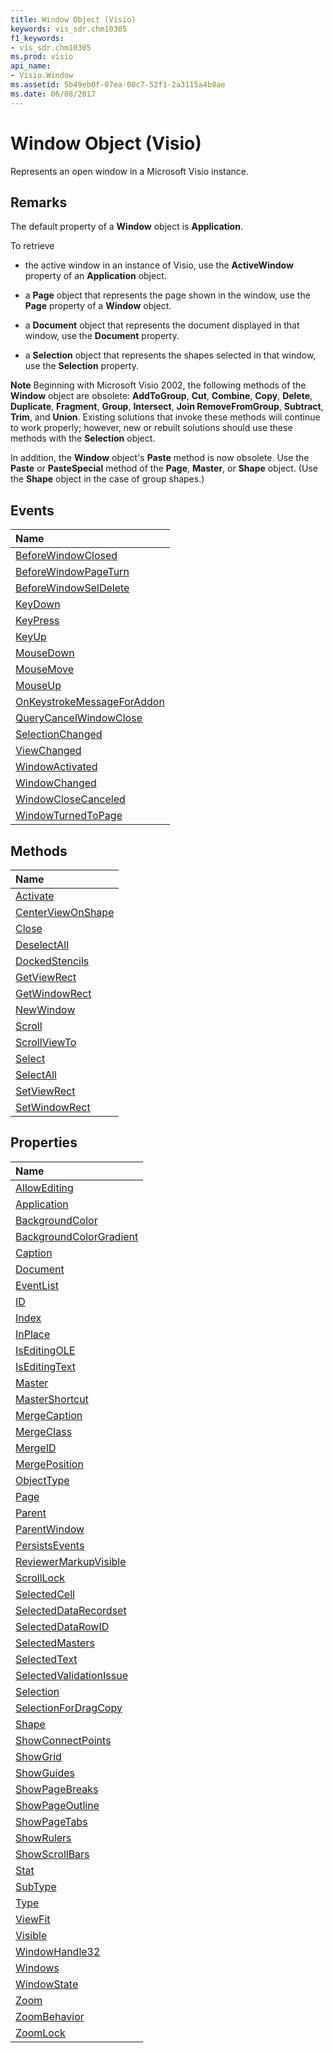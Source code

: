 ```yaml
---
title: Window Object (Visio)
keywords: vis_sdr.chm10305
f1_keywords:
- vis_sdr.chm10305
ms.prod: visio
api_name:
- Visio.Window
ms.assetid: 5b49eb0f-07ea-00c7-52f1-2a3115a4b8ae
ms.date: 06/08/2017
---
```



# Window Object (Visio)

Represents an open window in a Microsoft Visio instance.


## Remarks

The default property of a **Window** object is **Application**.

To retrieve


- the active window in an instance of Visio, use the **ActiveWindow** property of an **Application** object.
    
- a **Page** object that represents the page shown in the window, use the **Page** property of a **Window** object.
    
- a **Document** object that represents the document displayed in that window, use the **Document** property.
    
- a **Selection** object that represents the shapes selected in that window, use the **Selection** property.
    

 **Note**  Beginning with Microsoft Visio 2002, the following methods of the **Window** object are obsolete: **AddToGroup**, **Cut**, **Combine**, **Copy**, **Delete**, **Duplicate**, **Fragment**, **Group**, **Intersect**, **Join RemoveFromGroup**, **Subtract**, **Trim**, and **Union**. Existing solutions that invoke these methods will continue to work properly; however, new or rebuilt solutions should use these methods with the **Selection** object.

In addition, the **Window** object's **Paste** method is now obsolete. Use the **Paste** or **PasteSpecial** method of the **Page**, **Master**, or **Shape** object. (Use the **Shape** object in the case of group shapes.)


## Events



|**Name**|
|:-----|
|[BeforeWindowClosed](http://msdn.microsoft.com/library/4543e237-6b2c-d02c-66df-9f90b0266e4b%28Office.15%29.aspx)|
|[BeforeWindowPageTurn](http://msdn.microsoft.com/library/818dd4c6-49bd-37ee-c488-e8e0b33b3968%28Office.15%29.aspx)|
|[BeforeWindowSelDelete](http://msdn.microsoft.com/library/450bd22a-ceef-dcf4-90c0-b7511c3506dc%28Office.15%29.aspx)|
|[KeyDown](http://msdn.microsoft.com/library/70f7d929-5907-e125-1a7f-b68046c6b9dd%28Office.15%29.aspx)|
|[KeyPress](http://msdn.microsoft.com/library/8e1aa642-0706-4bdd-1401-d08c190e27e5%28Office.15%29.aspx)|
|[KeyUp](http://msdn.microsoft.com/library/b0301a71-774b-f256-93eb-d5a3ff523def%28Office.15%29.aspx)|
|[MouseDown](http://msdn.microsoft.com/library/9bffeab4-9df5-a100-2b30-00ea445e6650%28Office.15%29.aspx)|
|[MouseMove](http://msdn.microsoft.com/library/97f6aece-2d09-b0cc-3197-c16b7cc976a7%28Office.15%29.aspx)|
|[MouseUp](http://msdn.microsoft.com/library/cb341aa4-9295-4460-53d7-8770e1534707%28Office.15%29.aspx)|
|[OnKeystrokeMessageForAddon](http://msdn.microsoft.com/library/88f72b93-6ec3-2fd1-cc78-c18f82f1b13d%28Office.15%29.aspx)|
|[QueryCancelWindowClose](http://msdn.microsoft.com/library/42b2533a-7958-affc-c722-8b15a396908f%28Office.15%29.aspx)|
|[SelectionChanged](http://msdn.microsoft.com/library/52f5dc68-51d8-7ee0-a31e-ba7525d9c470%28Office.15%29.aspx)|
|[ViewChanged](http://msdn.microsoft.com/library/a65a8e2c-23d5-c582-cd42-4d6f4801d541%28Office.15%29.aspx)|
|[WindowActivated](http://msdn.microsoft.com/library/8fc9f6fc-e391-c3f5-ff73-c58acc738bd1%28Office.15%29.aspx)|
|[WindowChanged](http://msdn.microsoft.com/library/ee7e4871-26ca-ea4e-1c7b-2e597d92e143%28Office.15%29.aspx)|
|[WindowCloseCanceled](http://msdn.microsoft.com/library/bef37fff-5c47-9a61-4b84-ee87912d6478%28Office.15%29.aspx)|
|[WindowTurnedToPage](http://msdn.microsoft.com/library/f1f92687-41b3-fc58-d862-93d4343c5808%28Office.15%29.aspx)|

## Methods



|**Name**|
|:-----|
|[Activate](http://msdn.microsoft.com/library/e34a74e0-8a47-a0bb-4ac5-6fdc8c9e5e08%28Office.15%29.aspx)|
|[CenterViewOnShape](http://msdn.microsoft.com/library/23f219be-bfb7-0f5b-89c0-855093e4bbd9%28Office.15%29.aspx)|
|[Close](http://msdn.microsoft.com/library/43cb221f-ea65-c12a-e664-0f0fb35685e0%28Office.15%29.aspx)|
|[DeselectAll](http://msdn.microsoft.com/library/926c8578-4c78-efbc-d189-b513fee7ee2f%28Office.15%29.aspx)|
|[DockedStencils](http://msdn.microsoft.com/library/d16865ee-a21f-75c7-55c4-8b30f1ae91e3%28Office.15%29.aspx)|
|[GetViewRect](http://msdn.microsoft.com/library/3281d1af-6745-1b74-5071-e388fa1dc32c%28Office.15%29.aspx)|
|[GetWindowRect](http://msdn.microsoft.com/library/272714c6-3502-4baa-5006-2dcec8c0dfbd%28Office.15%29.aspx)|
|[NewWindow](http://msdn.microsoft.com/library/0cca00d4-9cf4-6a30-b9f2-a37fbad69296%28Office.15%29.aspx)|
|[Scroll](http://msdn.microsoft.com/library/7d30ce8f-03b1-26ff-1495-efb9213083fa%28Office.15%29.aspx)|
|[ScrollViewTo](http://msdn.microsoft.com/library/c2930ee2-f56f-2e3e-cc9a-db73e1d99cd1%28Office.15%29.aspx)|
|[Select](http://msdn.microsoft.com/library/04394905-0b6b-a07d-4085-a46cecf8afe3%28Office.15%29.aspx)|
|[SelectAll](http://msdn.microsoft.com/library/81c32217-3336-3017-ecdc-cfa0f6048fc2%28Office.15%29.aspx)|
|[SetViewRect](http://msdn.microsoft.com/library/ab2da074-6e55-3aa7-9c4a-ae299b65a9c9%28Office.15%29.aspx)|
|[SetWindowRect](http://msdn.microsoft.com/library/f9f24c79-9c8f-ec0d-f894-1c10150db75e%28Office.15%29.aspx)|

## Properties



|**Name**|
|:-----|
|[AllowEditing](http://msdn.microsoft.com/library/805ed8a9-1835-0d7b-9bbe-717ff21af3c9%28Office.15%29.aspx)|
|[Application](http://msdn.microsoft.com/library/2cde63bb-7e4b-c4e7-5be4-ba55d31c5545%28Office.15%29.aspx)|
|[BackgroundColor](http://msdn.microsoft.com/library/5c954890-aa8f-7dc7-c64c-38fd8f3317fe%28Office.15%29.aspx)|
|[BackgroundColorGradient](http://msdn.microsoft.com/library/a23e1075-9a3f-e04a-c6eb-8e4d983b8970%28Office.15%29.aspx)|
|[Caption](http://msdn.microsoft.com/library/be7ee0b3-2891-d5e1-b196-13071ccb2edb%28Office.15%29.aspx)|
|[Document](http://msdn.microsoft.com/library/305471a6-6497-34b4-dfd5-ff37ccb59fff%28Office.15%29.aspx)|
|[EventList](http://msdn.microsoft.com/library/18421210-d799-dc45-e7e3-39fe5c7f4c09%28Office.15%29.aspx)|
|[ID](http://msdn.microsoft.com/library/bf05dfe0-b6c0-1ea9-7ce4-af2bd98bbecd%28Office.15%29.aspx)|
|[Index](http://msdn.microsoft.com/library/b430959b-b7b1-e4a1-d638-6f3ce30e5129%28Office.15%29.aspx)|
|[InPlace](http://msdn.microsoft.com/library/2784b807-0d66-e1db-4936-1b552c06d46b%28Office.15%29.aspx)|
|[IsEditingOLE](http://msdn.microsoft.com/library/aa65ed76-b381-e642-7a29-327b50bc5737%28Office.15%29.aspx)|
|[IsEditingText](http://msdn.microsoft.com/library/2db084a6-8d07-3d29-f3c3-6f19fe50dfab%28Office.15%29.aspx)|
|[Master](http://msdn.microsoft.com/library/caf28e17-797a-91b2-c685-27ad0addddfd%28Office.15%29.aspx)|
|[MasterShortcut](http://msdn.microsoft.com/library/ba25a8a7-fdda-4e25-aea6-75332fe90010%28Office.15%29.aspx)|
|[MergeCaption](http://msdn.microsoft.com/library/19461100-0242-28b1-60bc-9b7f2da3af02%28Office.15%29.aspx)|
|[MergeClass](http://msdn.microsoft.com/library/9ab7b4e7-9be3-9cfe-3a45-57825930ca15%28Office.15%29.aspx)|
|[MergeID](http://msdn.microsoft.com/library/473baaa6-ea88-46f3-3d5f-501f280792a3%28Office.15%29.aspx)|
|[MergePosition](http://msdn.microsoft.com/library/0856bcec-191d-5c9c-f44a-cd430bc3ceb8%28Office.15%29.aspx)|
|[ObjectType](http://msdn.microsoft.com/library/0c557bcd-ee1f-a094-4248-71fed3dffd58%28Office.15%29.aspx)|
|[Page](http://msdn.microsoft.com/library/17474ce8-f2d7-40c7-7882-30257803c81a%28Office.15%29.aspx)|
|[Parent](http://msdn.microsoft.com/library/e52a91c1-299d-91c1-1bea-59609d20a24a%28Office.15%29.aspx)|
|[ParentWindow](http://msdn.microsoft.com/library/923c5f95-8cae-3901-ac03-d8e7668a5b7d%28Office.15%29.aspx)|
|[PersistsEvents](http://msdn.microsoft.com/library/ba1884f3-27a3-5c0c-5ebb-85d02c773235%28Office.15%29.aspx)|
|[ReviewerMarkupVisible](http://msdn.microsoft.com/library/7b13a89c-4835-93cc-aece-fcbad1a7ed22%28Office.15%29.aspx)|
|[ScrollLock](http://msdn.microsoft.com/library/08459237-ff58-cd39-319f-60d7bb730487%28Office.15%29.aspx)|
|[SelectedCell](http://msdn.microsoft.com/library/104a2b2d-eb12-2917-6332-9a60e4623e74%28Office.15%29.aspx)|
|[SelectedDataRecordset](http://msdn.microsoft.com/library/89c6b4ba-fb39-8932-1fe0-9a8aa2cbaef0%28Office.15%29.aspx)|
|[SelectedDataRowID](http://msdn.microsoft.com/library/8ed4a690-c96f-c134-5b84-459938bd39e8%28Office.15%29.aspx)|
|[SelectedMasters](http://msdn.microsoft.com/library/8a4546b4-4930-8c69-9df6-84e6b5a1bce0%28Office.15%29.aspx)|
|[SelectedText](http://msdn.microsoft.com/library/75397f73-192b-7683-2a46-016d9b458879%28Office.15%29.aspx)|
|[SelectedValidationIssue](http://msdn.microsoft.com/library/7955338a-2a54-2726-a17a-81acc6bcfce7%28Office.15%29.aspx)|
|[Selection](http://msdn.microsoft.com/library/67c3b3d3-9fe4-ff0c-db94-4a2109f29736%28Office.15%29.aspx)|
|[SelectionForDragCopy](http://msdn.microsoft.com/library/e34de916-5dc4-b9af-70b3-7c68340e2afb%28Office.15%29.aspx)|
|[Shape](http://msdn.microsoft.com/library/ee30f9e5-dd79-83c3-5445-eca53b32822f%28Office.15%29.aspx)|
|[ShowConnectPoints](http://msdn.microsoft.com/library/e69f8fc7-243e-0443-4486-7c0db3a532e2%28Office.15%29.aspx)|
|[ShowGrid](http://msdn.microsoft.com/library/288e1b14-5ad5-da14-8f5b-747212093247%28Office.15%29.aspx)|
|[ShowGuides](http://msdn.microsoft.com/library/875bbdb6-c628-d4be-85d8-fc2529b53627%28Office.15%29.aspx)|
|[ShowPageBreaks](http://msdn.microsoft.com/library/8cdfed9b-bca1-062e-ed69-dfb9e8960a9d%28Office.15%29.aspx)|
|[ShowPageOutline](http://msdn.microsoft.com/library/0e1f0413-1619-0e4f-ad44-e810ee2a38d1%28Office.15%29.aspx)|
|[ShowPageTabs](http://msdn.microsoft.com/library/7ce8bf16-6f99-11fe-8c89-637eec507e2f%28Office.15%29.aspx)|
|[ShowRulers](http://msdn.microsoft.com/library/857dc23b-3687-2b52-db6e-358d32a422fa%28Office.15%29.aspx)|
|[ShowScrollBars](http://msdn.microsoft.com/library/46be2c47-d9b0-c3d8-6f8b-cc728feb4ccb%28Office.15%29.aspx)|
|[Stat](http://msdn.microsoft.com/library/4b83c5ab-8c3d-6477-7127-d1a3ec179c2d%28Office.15%29.aspx)|
|[SubType](http://msdn.microsoft.com/library/3e20338f-a63b-462c-731f-4790042b76cb%28Office.15%29.aspx)|
|[Type](http://msdn.microsoft.com/library/92dd1e1e-2acc-d918-aab6-f267ecc18c26%28Office.15%29.aspx)|
|[ViewFit](http://msdn.microsoft.com/library/5ee12ad7-4acf-aaf9-a928-93fc473e1c8f%28Office.15%29.aspx)|
|[Visible](http://msdn.microsoft.com/library/e713d0cd-def0-0ae2-08c9-fcfed9ffe883%28Office.15%29.aspx)|
|[WindowHandle32](http://msdn.microsoft.com/library/e766aaab-4b6b-2c8b-3ca2-832fae7e38b0%28Office.15%29.aspx)|
|[Windows](http://msdn.microsoft.com/library/6e063a03-71e5-d2e2-d9d0-38fcae604d26%28Office.15%29.aspx)|
|[WindowState](http://msdn.microsoft.com/library/71578934-5d04-8e14-6d87-6871a31f9c4e%28Office.15%29.aspx)|
|[Zoom](http://msdn.microsoft.com/library/35b6973f-ede6-e731-acf0-59ef03456c47%28Office.15%29.aspx)|
|[ZoomBehavior](http://msdn.microsoft.com/library/bceab6cf-cad4-58d6-685d-e14950105048%28Office.15%29.aspx)|
|[ZoomLock](http://msdn.microsoft.com/library/9f962982-27e0-a427-de5f-ed4d3ee04e73%28Office.15%29.aspx)|

